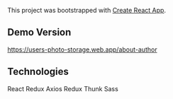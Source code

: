 This project was bootstrapped with [Create React App](https://github.com/facebook/create-react-app).

## Demo Version
https://users-photo-storage.web.app/about-author

## Technologies
React
Redux
Axios
Redux Thunk
Sass

